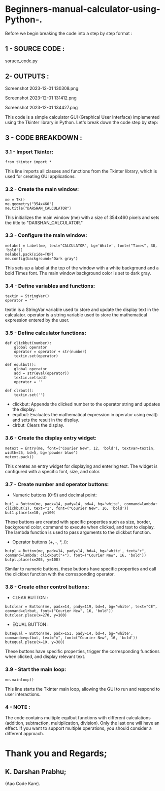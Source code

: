 # Beginners-manual-calculator-using-Python-.


Before we begin breaking the code into a step by step format : 

## 1 -  SOURCE CODE : 

soruce_code.py

## 2- OUTPUTS : 


Screenshot 2023-12-01 130308.png

Screenshot 2023-12-01 131412.png

Screenshot 2023-12-01 134427.png


This code is a simple calculator GUI (Graphical User Interface) implemented using the Tkinter library in Python. 
Let's break down the code step by step:


## 3 - CODE BREAKDOWN : 

### 3.1 - Import Tkinter:

```
from tkinter import *

```
This line imports all classes and functions from the Tkinter library, which is used for creating GUI applications.

### 3.2 - Create the main window:

```
me = Tk()
me.geometry("354x460")
me.title("DARSHAN_CALCULATOR")

```
This initializes the main window (me) with a size of 354x460 pixels and sets the title to "DARSHAN_CALCULATOR."

### 3.3 - Configure the main window:

```
melabel = Label(me, text="CALCULATOR", bg='White', font=("Times", 30, 'bold'))
melabel.pack(side=TOP)
me.config(background='Dark gray')
```

This sets up a label at the top of the window with a white background and a bold Times font.
The main window background color is set to dark gray.


### 3.4 - Define variables and functions:

```
textin = StringVar()
operator = ""
```
textin is a StringVar variable used to store and update the display text in the calculator. operator is a string 
variable used to store the mathematical expression entered by the user.

### 3.5 - Define calculator functions:

```
def clickbut(number):
    global operator
    operator = operator + str(number)
    textin.set(operator)

def equlbut():
    global operator
    add = str(eval(operator))
    textin.set(add)
    operator = ''

def clrbut():
    textin.set('')
```

- clickbut: Appends the clicked number to the operator string and updates the display.
- equlbut: Evaluates the mathematical expression in operator using eval() and sets the result in the display.
- clrbut: Clears the display.

### 3.6 - Create the display entry widget:

```
metext = Entry(me, font=("Courier New", 12, 'bold'), textvar=textin, width=25, bd=5, bg='powder blue')
metext.pack()
```

This creates an entry widget for displaying and entering text. The widget is configured with a specific font, size, and color.


### 3.7 - Create number and operator buttons:

- Numeric buttons (0-9) and decimal point:

```
but1 = Button(me, padx=14, pady=14, bd=4, bg='white', command=lambda: clickbut(1), text="1", font=("Courier New", 16, 'bold'))
but1.place(x=10, y=100)

```

These buttons are created with specific properties such as size, border, background color, command to execute when clicked, and text to display.
The lambda function is used to pass arguments to the clickbut function.

- Operator buttons (+, -, *, /):

```
butpl = Button(me, padx=14, pady=14, bd=4, bg='white', text="+", command=lambda: clickbut("+"), font=("Courier New", 16, 'bold'))
butpl.place(x=205, y=100)

```

Similar to numeric buttons, these buttons have specific properties and call the clickbut function with the corresponding operator.


### 3.8 - Create other control buttons:

-  CLEAR BUTTON :
  
```
butclear = Button(me, padx=14, pady=119, bd=4, bg='white', text="CE", command=clrbut, font=("Courier New", 16, 'bold'))
butclear.place(x=270, y=100)
```

- EQUAL BUTTON : 

```
butequal = Button(me, padx=151, pady=14, bd=4, bg='white', command=equlbut, text="=", font=("Courier New", 16, 'bold'))
butequal.place(x=10, y=380)

```
These buttons have specific properties, trigger the corresponding functions when clicked, and display relevant text.

### 3.9 - Start the main loop:

```
me.mainloop()

```
This line starts the Tkinter main loop, allowing the GUI to run and respond to user interactions.


### 4 - NOTE : 
The code contains multiple equlbut functions with different calculations (addition, subtraction, multiplication, division). 
Only the last one will have an effect. If you want to support multiple operations, you should consider a different approach.



# Thank you and Regards;
## K. Darshan Prabhu;
 (Aao Code Kare).
